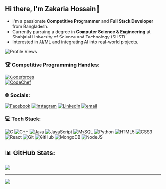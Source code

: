 ## Hi there, I'm Zakaria Hossain👋

- I'm a passionate **Competitive Programmer** and **Full Stack Developer** from Bangladesh.  
- Currently pursuing a degree in **Computer Science & Engineering** at Shahjalal University of Science and Technology (SUST).
- Interested in AI/ML and integrating AI into real-world projects.
  
![Profile Views](https://komarev.com/ghpvc/?username=2019331043-Zakaria)
<br>

<!---### 🌟 About Me:
🎓 Final year student. <br>💻 Experienced in competitive programming, problem solving, and algorithms.    <br>🤖 Interested in AI/ML and integrating AI into real-world projects.<br>
<br>
!-->
### 🏆 Competitive Programming Handles:
[![Codeforces](https://img.shields.io/badge/Codeforces-Knight_of_Nineteen-005FFF?style=for-the-badge&logo=codeforces&logoColor=white)](https://codeforces.com/profile/Knight_of_Nineteen)  
[![CodeChef](https://img.shields.io/badge/CodeChef-Porahoto-F5C518?style=for-the-badge&logo=codechef&logoColor=white)](https://www.codechef.com/users/porahoto)
<br>
### 🌐 Socials:
[![Facebook](https://img.shields.io/badge/Facebook-%231877F2.svg?logo=Facebook&logoColor=white)](https://facebook.com/porahoto) [![Instagram](https://img.shields.io/badge/Instagram-%23E4405F.svg?logo=Instagram&logoColor=white)](https://instagram.com/_n_.i_.r_.v_.a_.n_.a_) [![LinkedIn](https://img.shields.io/badge/LinkedIn-%230077B5.svg?logo=linkedin&logoColor=white)](https://linkedin.com/in/zakaria-hossain-4a6984283) [![email](https://img.shields.io/badge/Email-D14836?logo=gmail&logoColor=white)](mailto:zakaria829270@gmail.com) 
<br>


### 💻 Tech Stack:
![C](https://img.shields.io/badge/c-%2300599C.svg?style=for-the-badge&logo=c&logoColor=white) ![C++](https://img.shields.io/badge/c++-%2300599C.svg?style=for-the-badge&logo=c%2B%2B&logoColor=white) ![Java](https://img.shields.io/badge/java-%23ED8B00.svg?style=for-the-badge&logo=openjdk&logoColor=white) ![JavaScript](https://img.shields.io/badge/javascript-%23323330.svg?style=for-the-badge&logo=javascript&logoColor=%23F7DF1E) ![MySQL](https://img.shields.io/badge/mysql-4479A1.svg?style=for-the-badge&logo=mysql&logoColor=white) ![Python](https://img.shields.io/badge/python-3670A0?style=for-the-badge&logo=python&logoColor=ffdd54) ![HTML5](https://img.shields.io/badge/html5-%23E34F26.svg?style=for-the-badge&logo=html5&logoColor=white) ![CSS3](https://img.shields.io/badge/css3-%231572B6.svg?style=for-the-badge&logo=css3&logoColor=white) ![React](https://img.shields.io/badge/react-%2320232a.svg?style=for-the-badge&logo=react&logoColor=%2361DAFB) ![Git](https://img.shields.io/badge/git-%23F05033.svg?style=for-the-badge&logo=git&logoColor=white) ![GitHub](https://img.shields.io/badge/github-%23121011.svg?style=for-the-badge&logo=github&logoColor=white) ![MongoDB](https://img.shields.io/badge/MongoDB-%234ea94b.svg?style=for-the-badge&logo=mongodb&logoColor=white) ![NodeJS](https://img.shields.io/badge/node.js-6DA55F?style=for-the-badge&logo=node.js&logoColor=white)

## 📊 GitHub Stats:
<!-- ![](https://github-readme-stats.vercel.app/api?username=2019331043-Zakaria&theme=radical&hide_border=false&include_all_commits=true&count_private=true)<br/>
![](https://nirzak-streak-stats.vercel.app/?user=2019331043-Zakaria&theme=radical&hide_border=false)<br/>-->
![](https://github-readme-stats.vercel.app/api/top-langs/?username=2019331043-Zakaria&theme=radical&hide_border=false&include_all_commits=true&count_private=true&layout=compact)

---
[![](https://visitcount.itsvg.in/api?id=2019331043-Zakaria&icon=0&color=0)](https://visitcount.itsvg.in)

<!-- Proudly created with GPRM ( https://gprm.itsvg.in ) -->
